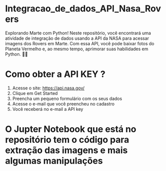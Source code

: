# Integracao_de_dados_API_Nasa_Rovers
Explorando Marte com Python! Neste repositório, você encontrará uma atividade de integração de dados usando a API da NASA para acessar imagens dos Rovers em Marte. Com essa API, você pode baixar fotos do Planeta Vermelho e, ao mesmo tempo, aprimorar suas habilidades em Python. 🚀📸

# Como obter a API KEY ?
1. Acesse o site: https://api.nasa.gov/ 
2. Clique em Get Started 
3. Preencha um pequeno formulário com os seus dados 
4. Acesse o e-mail que você preencheu no cadastro 
5. Você receberá no e-mail a API key

# O Jupter Notebook que está no repositório tem o código para extração das imagens e mais algumas manipulações  
